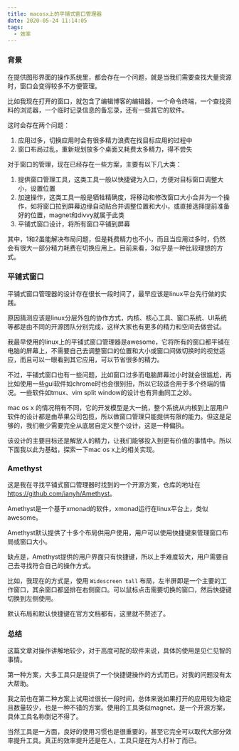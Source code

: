 ```yaml
---
title: macosx上的平铺式窗口管理器
date: 2020-05-24 11:14:05
tags:
  - 效率
---
```


### 背景

在提供图形界面的操作系统里，都会存在一个问题，就是当我们需要查找大量资源时，窗口会变得较多不方便管理。

比如我现在打开的窗口，就包含了编辑博客的编辑器，一个命令终端，一个查找资料的浏览器，一个临时记录信息的备忘录，还有一些其它的软件。

这时会存在两个问题：

1. 应用过多，切换应用时会有很多精力浪费在找目标应用的过程中
2. 窗口布局过乱，重新规划放多个桌面又耗费太多精力，得不尝失

对于窗口的管理，现在已经存在一些方案，主要有以下几大类：

1. 提供窗口管理工具，这类工具一般以快捷键为入口，方便对目标窗口调整大小，设置位置
2. 加速操作，这类工具一般是牺牲精确度，将移动和修改窗口大小合并为一个操作，如将窗口拉到屏幕边缘自动贴合并调整位置和大小，或直接选择提前准备好的位置，magnet和divvy就属于此类
3. 平铺式窗口设计，将所有窗口平铺到屏幕

其中，1和2虽能解决布局问题，但是耗费精力也不小，而且当应用过多时，仍然会有很大一部分精力耗费在切换应用上。目前来看，3似乎是一种比较理想的方式。

### 平铺式窗口

平铺式窗口管理器的设计存在很长一段时间了，最早应该是linux平台先行做的实践。

原因猜测应该是linux分层外包的协作方式，内核、核心工具、窗口系统、UI系统等都是由不同的开源团队分别完成，这样大家也有更多的精力和空间去做尝试。

我最早使用的linux上的平铺式窗口管理器是awesome，它将所有的窗口都平铺在电脑的屏幕上，不需要自己去调整窗口的位置和大小或窗口间做切换时的视觉适应，而且可以一眼看到其它应用，可以节省很多的精力。

不过，平铺式窗口也有一些问题，比如窗口过多而电脑屏幕过小时就会很尴尬，再比如使用一些gui软件如chrome时也会很别扭，所以它较适合用于多个终端的情况。一些软件如tmux、vim split window的设计也有异曲同工之妙。

mac os x 的情况稍有不同，它的开发模型是大一统，整个系统从内核到上层用户软件的设计都是由苹果公司包揽，所以做窗口管理只能提供有限的能力。但这是足够的，我们极少需要完全从底层自定义整个设计，这是一种偏执。

该设计的主要目标还是解放人的精力，让我们能够投入到更有价值的事情中。所以下面我以此为基础，探索一下mac os x上的相关实现。

### Amethyst

这是我在寻找平铺式窗口管理器时找到的一个开源方案，仓库的地址在 <https://github.com/ianyh/Amethyst>。

Amethyst是一个基于xmonad的软件，xmonad运行在linux平台上，类似awesome。

Amethyst默认提供了十多个布局供用户使用，用户可以使用快捷键来管理窗口布局或窗口大小。

缺点是，Amethyst提供的用户界面只有快捷键，所以上手难度较大，用户需要自己去寻找符合自己的操作方式。

比如，我现在的方式是，使用 `Widescreen tall` 布局，左半屏即是一个主要的工作窗口，其余窗口都竖排在右侧窗口。可以鼠标点击需要切换的窗口，然后快捷键切换到左侧使用。

默认布局和默认快捷键在官方文档都有，这里就不赘述了。

### 总结

这篇文章对操作讲解地较少，对于高度可配的软件来说，具体的使用是见仁见智的事情。

第一种方案，大多工具只是提供了一个快捷键操作的方式而已，对我的问题没有太大帮助。

我之前也在第二种方案上试用过很长一段时间，总体来说如果打开的应用较为稳定且数量较少，也是一种不错的方案。使用的工具类似magnet，是一个开源方案，具体工具名称倒记不得了。

当然工具是一方面，良好的使用习惯也是很重要的，甚至它完全可以取代大部分效率提升工具。真正的效率提升还是在人，工具只是在为人打补丁而已。
